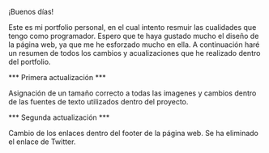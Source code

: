 ¡Buenos días!

Este es mi portfolio personal, en el cual intento resmuir las cualidades que tengo como programador. Espero que te haya gustado mucho el diseño de
la página web, ya que me he esforzado mucho en ella. A continuación haré un resumen de todos los cambios y acualizaciones que he realizado 
dentro del portfolio.

*** Primera actualización *** 

Asignación de un tamaño correcto a todas las imagenes y cambios dentro de las fuentes de texto utilizados dentro del proyecto.

*** Segunda actualización *** 

Cambio de los enlaces dentro del footer de la página web. Se ha eliminado el enlace de Twitter.
